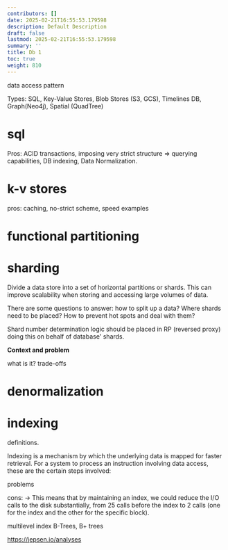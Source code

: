 ```yaml
---
contributors: []
date: 2025-02-21T16:55:53.179598
description: Default Description
draft: false
lastmod: 2025-02-21T16:55:53.179598
summary: ''
title: Db 1
toc: true
weight: 810
---
```


data access pattern

Types: SQL, Key-Value Stores, Blob Stores (S3, GCS), Timelines DB, Graph(Neo4j), Spatial (QuadTree)

# sql

Pros: ACID transactions, imposing very strict structure => querying capabilities, DB indexing, Data Normalization.

# k-v stores

pros: caching, no-strict scheme, speed
examples

# functional partitioning

# sharding

Divide a data store into a set of horizontal partitions or shards. This can improve scalability when storing and accessing large volumes of data.

There are some questions to answer: how to split up a data? Where shards need to be placed? How to prevent hot spots and deal with them?

Shard number determination logic should be placed in RP (reversed proxy) doing this on behalf of database' shards.

**Context and problem**

what is it? trade-offs

# denormalization

# indexing

definitions.

Indexing is a mechanism by which the underlying data is mapped for faster retrieval.
For a system to process an instruction involving data access, these are the certain steps involved:

problems

cons:
-> This means that by maintaining an index, we could reduce the I/O calls to the disk substantially, from 25 calls before the index to 2 calls (one for the index and the other for the specific block).

multilevel index
B-Trees, B+ trees

https://jepsen.io/analyses
